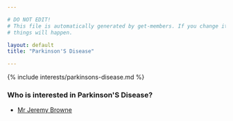 ```yaml
---

# DO NOT EDIT!
# This file is automatically generated by get-members. If you change it, bad
# things will happen.

layout: default
title: "Parkinson'S Disease"

---
```


{% include interests/parkinsons-disease.md %}

### Who is interested in Parkinson'S Disease?


* [Mr Jeremy Browne](/members/mr-jeremy-browne.html)
